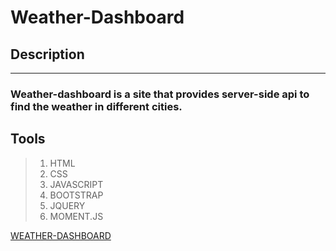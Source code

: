 # **Weather-Dashboard**
## Description
---
### Weather-dashboard is a site that provides server-side api to find the weather in different cities.

## Tools 
>1. HTML
>2. CSS
>3. JAVASCRIPT
>4. BOOTSTRAP
>5. JQUERY
>6. MOMENT.JS

[WEATHER-DASHBOARD](https://mcowley1.github.io/weather-dashboard/)